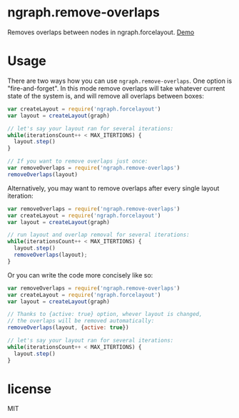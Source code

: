 # ngraph.remove-overlaps

Removes overlaps between nodes in ngraph.forcelayout. [Demo](https://anvaka.github.io/ngraph.remove-overlaps/demo/rect/index.html)

# Usage

There are two ways how you can use `ngraph.remove-overlaps`. One option is
"fire-and-forget". In this mode remove overlaps will take whatever current state
of the system is, and will remove all overlaps between boxes:

``` js
var createLayout = require('ngraph.forcelayout')
var layout = createLayout(graph)

// let's say your layout ran for several iterations:
while(iterationsCount++ < MAX_ITERTIONS) {
  layout.step()
}

// If you want to remove overlaps just once:
var removeOverlaps = require('ngraph.remove-overlaps')
removeOverlaps(layout)
```

Alternatively, you may want to remove overlaps after every single layout iteration:

``` js
var removeOverlaps = require('ngraph.remove-overlaps')
var createLayout = require('ngraph.forcelayout')
var layout = createLayout(graph)

// run layout and overlap removal for several iterations:
while(iterationsCount++ < MAX_ITERTIONS) {
  layout.step()
  removeOverlaps(layout);
}
```

Or you can write the code more concisely like so:

``` js
var removeOverlaps = require('ngraph.remove-overlaps')
var createLayout = require('ngraph.forcelayout')
var layout = createLayout(graph)

// Thanks to {active: true} option, whever layout is changed,
// the overlaps will be removed automatically:
removeOverlaps(layout, {active: true})

// let's say your layout ran for several iterations:
while(iterationsCount++ < MAX_ITERTIONS) {
  layout.step()
}
```

# license

MIT
